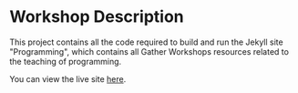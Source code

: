 # Workshop Description

This project contains all the code required to build and run the Jekyll site "Programming", which contains all Gather Workshops resources related to the teaching of programming.

You can view the live site [here](http://gatherworkshops.github.io/programming).


